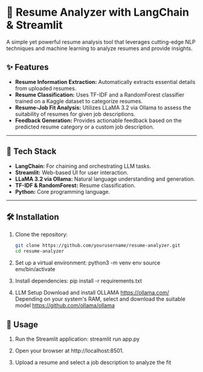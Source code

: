# 📝 Resume Analyzer with LangChain & Streamlit

A simple yet powerful resume analysis tool that leverages cutting-edge NLP techniques and machine learning to analyze resumes and provide insights.

## ✨ Features
- **Resume Information Extraction:** Automatically extracts essential details from uploaded resumes.
- **Resume Classification:** Uses TF-IDF and a RandomForest classifier trained on a Kaggle dataset to categorize resumes.
- **Resume-Job Fit Analysis:** Utilizes LLaMA 3.2 via Ollama to assess the suitability of resumes for given job descriptions.
- **Feedback Generation:** Provides actionable feedback based on the predicted resume category or a custom job description.

---

## 🚀 Tech Stack
- **LangChain:** For chaining and orchestrating LLM tasks.
- **Streamlit:** Web-based UI for user interaction.
- **LLaMA 3.2 via Ollama:** Natural language understanding and generation.
- **TF-IDF & RandomForest:** Resume classification.
- **Python:** Core programming language.

---

## 🛠️ Installation

1. Clone the repository:
   ```bash
   git clone https://github.com/yourusername/resume-analyzer.git
   cd resume-analyzer

2. Set up a virtual environment:
   python3 -m venv env
   source env/bin/activate

3. Install dependencies:
   pip install -r requirements.txt

4. LLM Setup
   Download and install OLLAMA https://ollama.com/
   Depending on your system's RAM, select and download the suitable model https://github.com/ollama/ollama

## 📝 Usage
1. Run the Streamlit application:
   streamlit run app.py

2. Open your browser at http://localhost:8501.

3. Upload a resume and select a job description to analyze the fit
